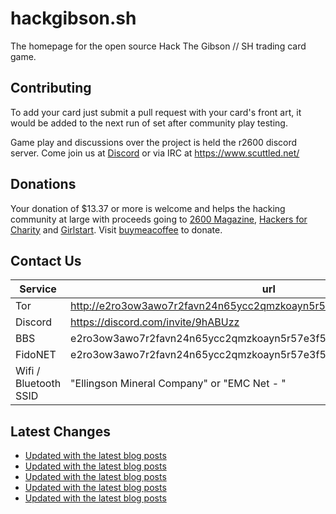 # hackgibson.sh
The homepage for the open source Hack The Gibson // SH trading card game.


## Contributing

To add your card just submit a pull request with your card's front art, it would be added to the next run of set after community play testing.

Game play and discussions over the project is held the r2600 discord server. Come join us at [Discord](https://discord.com/invite/9hABUzz) or via IRC at https://www.scuttled.net/


## Donations

Your donation of $13.37 or more is welcome and helps the hacking community at large with proceeds going to [2600 Magazine](https://2600.com/), [Hackers for Charity](https://hackersforcharity.org) and [Girlstart](https://girlstart.org).  Visit [buymeacoffee](https://www.buymeacoffee.com/hackgibson.sh) to donate.


## Contact Us

Service | url
-|-
Tor | http://e2ro3ow3awo7r2favn24n65ycc2qmzkoayn5r57e3f56nvjwdcgg32ad.onion
Discord | https://discord.com/invite/9hABUzz
BBS | e2ro3ow3awo7r2favn24n65ycc2qmzkoayn5r57e3f56nvjwdcgg32ad.onion:23
FidoNET | e2ro3ow3awo7r2favn24n65ycc2qmzkoayn5r57e3f56nvjwdcgg32ad.onion:24554
Wifi / Bluetooth SSID | "Ellingson Mineral Company" or "EMC Net - <fidonet address>"

## Latest Changes
<!-- BLOG-POST-LIST:START -->
- [Updated with the latest blog posts](https://github.com/DFW2600/hackgibson.sh/commit/b3c7c81a1664f143aae8d5874c46ceba46267653)
- [Updated with the latest blog posts](https://github.com/DFW2600/hackgibson.sh/commit/48590bb58d5bff3dc829baffb55db9bcb69619e4)
- [Updated with the latest blog posts](https://github.com/DFW2600/hackgibson.sh/commit/5b43dc284c20d8b68a08a75eeedbf6e538a4781f)
- [Updated with the latest blog posts](https://github.com/DFW2600/hackgibson.sh/commit/f877f7f4521a27a4512dd2771038583664b722ed)
- [Updated with the latest blog posts](https://github.com/DFW2600/hackgibson.sh/commit/a8d0e114ba7f7bca45f56492a8d8c37c50a43161)
<!-- BLOG-POST-LIST:END -->
